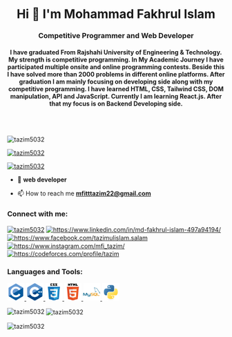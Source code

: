 <h1 align="center">Hi 👋 I'm Mohammad Fakhrul Islam</h1>
<h3 align="center">Competitive Programmer and Web Developer</h3>
<h4 align="center">I have graduated From Rajshahi University of Engineering & Technology. My strength is competitive programming. In My Academic Journey I have participated multiple onsite and online programming contests. Beside this I have solved more than 2000 problems in different online platforms. After graduation I am mainly focusing on developing side along with my competitive programming. I have learned HTML, CSS, Tailwind CSS, DOM manipulation, API and JavaScript. Currently I am learning React.js. After that my focus is on Backend Developing side.</h4>

<br>
<br>

<p align="left"> <img src="https://komarev.com/ghpvc/?username=tazim5032&label=Profile%20views&color=0e75b6&style=flat" alt="tazim5032" /> </p>

<p align="left"> <a href="https://github.com/ryo-ma/github-profile-trophy"><img src="https://github-profile-trophy.vercel.app/?username=tazim5032" alt="tazim5032" /></a> </p>

<p align="left"> <a href="https://twitter.com/tazim5032" target="blank"><img src="https://img.shields.io/twitter/follow/tazim5032?logo=twitter&style=for-the-badge" alt="tazim5032" /></a> </p>

- 🌱  **web developer**

- 📫 How to reach me **mfitttazim22@gmail.com**

<h3 align="left">Connect with me:</h3>
<p align="left">
<a href="https://twitter.com/tazim5032" target="blank"><img align="center" src="https://raw.githubusercontent.com/rahuldkjain/github-profile-readme-generator/master/src/images/icons/Social/twitter.svg" alt="tazim5032" height="30" width="40" /></a>
<a href="https://www.linkedin.com/in/md-fakhrul-islam-497a94194/" target="blank"><img align="center" src="https://raw.githubusercontent.com/rahuldkjain/github-profile-readme-generator/master/src/images/icons/Social/linked-in-alt.svg" alt="https://www.linkedin.com/in/md-fakhrul-islam-497a94194/" height="30" width="40" /></a>
<a href="https://www.facebook.com/tazimulislam.salam" target="blank"><img align="center" src="https://raw.githubusercontent.com/rahuldkjain/github-profile-readme-generator/master/src/images/icons/Social/facebook.svg" alt="https://www.facebook.com/tazimulislam.salam" height="30" width="40" /></a>
<a href="https://instagram.com/https://www.instagram.com/mfi_tazim/" target="blank"><img align="center" src="https://raw.githubusercontent.com/rahuldkjain/github-profile-readme-generator/master/src/images/icons/Social/instagram.svg" alt="https://www.instagram.com/mfi_tazim/" height="30" width="40" /></a>
<a href="https://codeforces.com/profile/tazim" target="blank"><img align="center" src="https://raw.githubusercontent.com/rahuldkjain/github-profile-readme-generator/master/src/images/icons/Social/codeforces.svg" alt="https://codeforces.com/profile/tazim" height="30" width="40" /></a>
</p>

<h3 align="left">Languages and Tools:</h3>
<p align="left"> <a href="https://www.cprogramming.com/" target="_blank" rel="noreferrer"> <img src="https://raw.githubusercontent.com/devicons/devicon/master/icons/c/c-original.svg" alt="c" width="40" height="40"/> </a> <a href="https://www.w3schools.com/cpp/" target="_blank" rel="noreferrer"> <img src="https://raw.githubusercontent.com/devicons/devicon/master/icons/cplusplus/cplusplus-original.svg" alt="cplusplus" width="40" height="40"/> </a> <a href="https://www.w3schools.com/css/" target="_blank" rel="noreferrer"> <img src="https://raw.githubusercontent.com/devicons/devicon/master/icons/css3/css3-original-wordmark.svg" alt="css3" width="40" height="40"/> </a> <a href="https://www.w3.org/html/" target="_blank" rel="noreferrer"> <img src="https://raw.githubusercontent.com/devicons/devicon/master/icons/html5/html5-original-wordmark.svg" alt="html5" width="40" height="40"/> </a> <a href="https://www.mysql.com/" target="_blank" rel="noreferrer"> <img src="https://raw.githubusercontent.com/devicons/devicon/master/icons/mysql/mysql-original-wordmark.svg" alt="mysql" width="40" height="40"/> </a> <a href="https://www.python.org" target="_blank" rel="noreferrer"> <img src="https://raw.githubusercontent.com/devicons/devicon/master/icons/python/python-original.svg" alt="python" width="40" height="40"/> </a> </p>

<p><img align="left" src="https://github-readme-stats.vercel.app/api/top-langs?username=tazim5032&show_icons=true&locale=en&layout=compact" alt="tazim5032" /></p>

<p>&nbsp;<img align="center" src="https://github-readme-stats.vercel.app/api?username=tazim5032&show_icons=true&locale=en" alt="tazim5032" /></p>

<p><img align="center" src="https://github-readme-streak-stats.herokuapp.com/?user=tazim5032&" alt="tazim5032" /></p>

